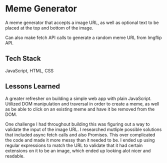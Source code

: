
# Meme Generator

A meme generator that accepts a image URL, as well as optional text to be placed at the top and bottom of the image. 

Can also make fetch API calls to generate a random meme URL from Imgflip API.


## Tech Stack

JavaScript, HTML, CSS



## Lessons Learned

A greater refresher on building a simple web app with plain JavaScript. Utilized DOM manipulation and traversal in order to create a meme,
as well as be able to click on an existing meme and have it be removed from the DOM. 

One challenge I had throughout building this was figuring out a way to validate the input of the image URL. 
I researched mutliple possible solutions that included async fetch calls and also Promises. 
This over complicated the code and made it more messy than it needed to be. I ended up using regular expressions to match the URL to validate that
it had certain extensions on it to be an image, which ended up looking alot nicer and readable.
